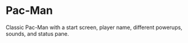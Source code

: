 # Pac-Man
Classic Pac-Man with a start screen, player name, different powerups, sounds, and status pane.

